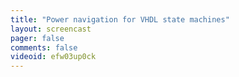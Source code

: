 ```yaml
---
title: "Power navigation for VHDL state machines"
layout: screencast 
pager: false
comments: false
videoid: efw03up0ck
---
```

